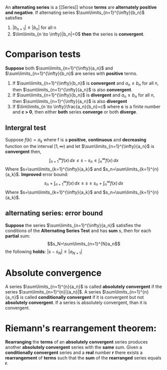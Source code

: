 An **alternating series** is a [[Series]] whose **terms** are **alternately positive and negative**. 
If alternating series $\sum\limits_{n=1}^{\infty}{b_n}$ satisfies
1. $|b_{n+1}|≤|b_n|$ for all n
2. $\lim\limits_{n \to \infty}|b_n|=0$
**then** the series is **convergent**. 
# Comparison tests
**Suppose** both $\sum\limits_{n=1}^{\infty}{a_n}$ and $\sum\limits_{n=1}^{\infty}{b_n}$ are series with **positive** terms. 
1. If $\sum\limits_{n=1}^{\infty}{b_n}$ is **convergent** and $a_n≤b_n$ for all n,
		then $\sum\limits_{n=1}^{\infty}{a_n}$ is also **convergent**. 
2. If $\sum\limits_{n=1}^{\infty}{b_n}$ is **divergent** and $a_n≥b_n$ for all n, 
		then $\sum\limits_{n=1}^{\infty}{a_n}$ is also **divergent**
3. If $\lim\limits_{n \to \infty}\frac{a_n}{b_n}=c$ where **c** is a finite number and **c > 0**, then either **both** series **converge** or both **diverge**. 
## Intergral test
Suppose $f(k)=a_k$ where f is a **positive**, **continuous** and **decreasing** function on the interval $[1,\infty)$ and let $\sum\limits_{n=1}^{\infty}{a_n}$ is **convergent** then, $$\int_{n+1}^{\infty} f(x) \,dx≤s-s_n≤\int_{n}^{\infty} f(x) \,dx$$ Where $s=\sum\limits_{k=1}^{\infty}{a_k}$ and $s_n=\sum\limits_{k=1}^{n}{a_k}$.
**Improved** error bound: $$s_n+\int_{n+1}^{\infty} f(x) \,dx≤s≤s_n+\int_{n}^{\infty} f(x) \,dx$$Where $s=\sum\limits_{k=1}^{\infty}{a_k}$ and $s_n=\sum\limits_{k=1}^{n}{a_k}$.
## alternating series: error bound
**Suppose** the series $\sum\limits_{n=1}^{\infty}{a_n}$ satisfies the conditions of the **Alternating Series Test** and has **sum** s, then for each **partial** sum: $$s_N=\sum\limits_{n=1}^{N}a_n$$
the following **holds**: $|s-s_N|≤|a_{N+1}|$ 

# Absolute convergence
A series $\sum\limits_{n=1}^{n}{a_n}$ is called **absolutely convergent** if the series $\sum\limits_{n=1}^{n}|{a_n}|$. 
A series $\sum\limits_{n=1}^{n}{a_n}$ is called **conditionally convergent** if it is convergent but not **absolutely convergent**. 
If a series is absolutely convergent, than it is convergent. 
# Riemann's rearrangement theorem:
**Rearranging** the **terms** of an **absolutely convergent** series produces another **absolutely convergent** series with the **same** sum.
Given a **conditionally convergent** series and a **real** number **r** there exists a **rearrangement** of **terms** such that the **sum** of the **rearranged** series equals **r**.